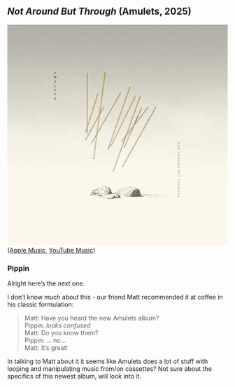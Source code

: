 ## *Not Around But Through* (Amulets, 2025)

![Not Around But Through](../assets/covers/not-around-but-through.png)  
([Apple Music](https://music.apple.com/us/album/not-around-but-through/1781027276), [YouTube Music](https://music.youtube.com/playlist?list=OLAK5uy_k1ZRz4aVdgpXIqxtDAqD-lPKhiZqkUmoQ))
 
### Pippin

Alright here’s the next one.

I don’t know much about this - our friend Matt recommended it at coffee in his classic formulation:

> Matt: Have you heard the new Amulets album?  
> Pippin: *looks confused*  
> Matt: Do you know them?  
> Pippin: … no…  
> Matt: It’s great!  

In talking to Matt about it it seems like Amulets does a lot of stuff with looping and manipulating music from/on cassettes? Not sure about the specifics of this newest album, will look into it.